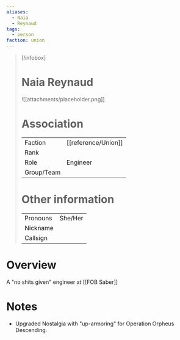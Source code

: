 ```yaml
---
aliases: 
  - Naia
  - Reynaud
tags: 
  - person
faction: union
---
```


> [!infobox] 
> # Naia Reynaud
> ![[attachments/placeholder.png]]
> # Association
> | | |
> | ---- | ---- |
> | Faction | [[reference/Union]] |
> | Rank | |
> | Role | Engineer |
> | Group/Team | |
> # Other information
> | | | 
> | - | - |
> | Pronouns | She/Her |
> | Nickname | |
> | Callsign | | 

# Overview
A "no shits given" engineer at [[FOB Saber]]

# Notes
- Upgraded Nostalgia with "up-armoring" for Operation Orpheus Descending.


